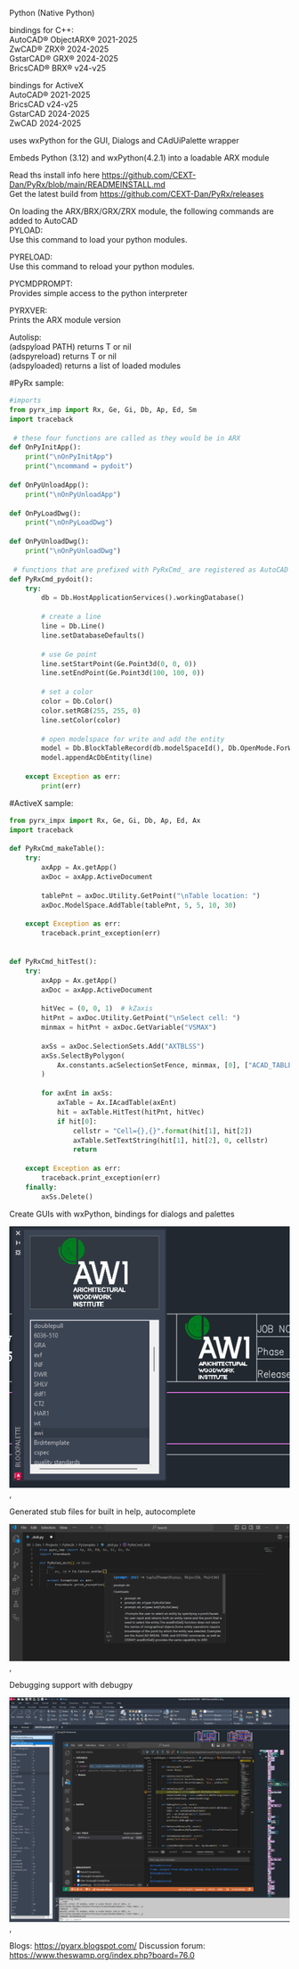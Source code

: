 Python (Native Python)<br/>

bindings for C++: <br/>
AutoCAD®    ObjectARX®  2021-2025<br/>
ZwCAD®      ZRX®        2024-2025<br/>
GstarCAD®   GRX®        2024-2025<br/>
BricsCAD®   BRX®        v24-v25<br/>

bindings for ActiveX <br/>
AutoCAD®    2021-2025<br/>
BricsCAD    v24-v25<br/>
GstarCAD    2024-2025<br/>
ZwCAD       2024-2025<br/>

uses wxPython for the GUI, Dialogs and CAdUiPalette wrapper

Embeds Python (3.12) and wxPython(4.2.1) into a loadable ARX module

Read ths install info here https://github.com/CEXT-Dan/PyRx/blob/main/READMEINSTALL.md<br/>
Get the latest build from https://github.com/CEXT-Dan/PyRx/releases

On loading the ARX/BRX/GRX/ZRX module, the following commands are added to AutoCAD<br/>
PYLOAD:<br/> 
Use this command to load your python modules.<br/>

PYRELOAD:<br/>
Use this command to reload your python modules.<br/>

PYCMDPROMPT:<br/>
Provides simple access to the python interpreter <br/>

PYRXVER:<br/>
Prints the ARX module version<br/>

Autolisp:<br/>
(adspyload PATH) returns  T or nil<br/>
(adspyreload) returns  T or nil<br/>
(adspyloaded) returns a list of loaded modules<br/>

#PyRx sample:

```Python
#imports 
from pyrx_imp import Rx, Ge, Gi, Db, Ap, Ed, Sm
import traceback

 # these four functions are called as they would be in ARX
def OnPyInitApp():
    print("\nOnPyInitApp")
    print("\ncommand = pydoit")

def OnPyUnloadApp():
    print("\nOnPyUnloadApp")

def OnPyLoadDwg():
    print("\nOnPyLoadDwg")

def OnPyUnloadDwg():
    print("\nOnPyUnloadDwg")

 # functions that are prefixed with PyRxCmd_ are registered as AutoCAD commands
def PyRxCmd_pydoit():
    try:
        db = Db.HostApplicationServices().workingDatabase()

        # create a line
        line = Db.Line()
        line.setDatabaseDefaults()

        # use Ge point
        line.setStartPoint(Ge.Point3d(0, 0, 0))
        line.setEndPoint(Ge.Point3d(100, 100, 0))

        # set a color
        color = Db.Color()
        color.setRGB(255, 255, 0)
        line.setColor(color)

        # open modelspace for write and add the entity
        model = Db.BlockTableRecord(db.modelSpaceId(), Db.OpenMode.ForWrite)
        model.appendAcDbEntity(line)

    except Exception as err:
        print(err)
```	

#ActiveX sample:

```Python
from pyrx_impx import Rx, Ge, Gi, Db, Ap, Ed, Ax
import traceback

def PyRxCmd_makeTable():
    try:
        axApp = Ax.getApp()
        axDoc = axApp.ActiveDocument
        
        tablePnt = axDoc.Utility.GetPoint("\nTable location: ")
        axDoc.ModelSpace.AddTable(tablePnt, 5, 5, 10, 30)
        
    except Exception as err:
        traceback.print_exception(err)


def PyRxCmd_hitTest():
    try:
        axApp = Ax.getApp()
        axDoc = axApp.ActiveDocument

        hitVec = (0, 0, 1)  # kZaxis
        hitPnt = axDoc.Utility.GetPoint("\nSelect cell: ")
        minmax = hitPnt + axDoc.GetVariable("VSMAX")

        axSs = axDoc.SelectionSets.Add("AXTBLSS")
        axSs.SelectByPolygon(
            Ax.constants.acSelectionSetFence, minmax, [0], ["ACAD_TABLE"]
        )

        for axEnt in axSs:
            axTable = Ax.IAcadTable(axEnt)
            hit = axTable.HitTest(hitPnt, hitVec)
            if hit[0]:
                cellstr = "Cell={},{}".format(hit[1], hit[2])
                axTable.SetTextString(hit[1], hit[2], 0, cellstr)
                return

    except Exception as err:
        traceback.print_exception(err)
    finally:
        axSs.Delete()
```

Create GUIs with wxPython, bindings for dialogs and palettes 

![wxPython Gui](https://github.com/CEXT-Dan/PyRx/blob/main/GitResources/images/palette.png), 

Generated stub files for built in help, autocomplete 

![wxPython Gui](https://github.com/CEXT-Dan/PyRx/blob/main/GitResources/images/stubs.png), 

Debugging support with debugpy

![wxPython Gui](https://github.com/CEXT-Dan/PyRx/blob/main/GitResources/images/debug.png), 

Blogs: https://pyarx.blogspot.com/
Discussion forum:  https://www.theswamp.org/index.php?board=76.0
